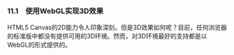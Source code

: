 ### 11.1　使用WebGL实现3D效果

HTML5 Canvas的2D能力令人印象深刻。但是3D效果如何呢？目前，任何浏览器的标准版中都没有提供可用的3D环境。然而，对3D环境最好的支持都是以WebGL的形式提供的。

